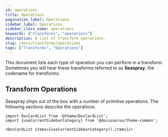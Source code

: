 ```yaml
---
id: operations
title: Operations
pagination_label: Operations
sidebar_label: Operations
sidebar_class_name: operations
keywords: ["transforms", "operations"]
description: A list of transform operations.
slug: /docs/transforms/operations
tags: ["Transforms", "Operations"]
---
```


This document lists each type of operation you can perform in a transform. Sometimes you will hear these transforms referred to as **Seaspray**, the codename for transforms.

## Transform Operations

Seaspray ships out of the box with a number of primitive operations. The following sections describe the operations.

```mdx-code-block
import DocCardList from '@theme/DocCardList';
import {useCurrentSidebarCategory} from '@docusaurus/theme-common';

<DocCardList items={useCurrentSidebarCategory().items}/>
```
